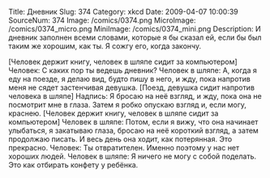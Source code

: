 Title: Дневник 
Slug: 374 
Category: xkcd 
Date: 2009-04-07 10:00:39 
SourceNum: 374 
Image: /comics/0374.png 
MicroImage: /comics/0374_micro.png 
MiniImage: /comics/0374_mini.png 
Description: И дневник заполнен всеми словами, которые я бы сказал ей, если бы был таким же хорошим, как ты. Я сожгу его, когда закончу. 

[Человек держит книгу, человек в шляпе сидит за компьютером]
Человек: С каких пор ты ведешь дневник?
Человек в шляпе: А, когда я еду на поезде, я делаю вид, будто пишу в него, и жду, пока напротив меня не сядет застенчивая девушка.
[Поезд, девушка сидит напротив человека в шляпе]
Надпись: Я бросаю на неё взгляд, и жду, пока она не посмотрит мне в глаза. Затем я робко опускаю взгляд и, если могу, краснею.
[Человек держит книгу, человек в шляпе сидит за компьютером]
Человек в шляпе: Потом, если я вижу, что она начинает улыбаться, я закатываю глаза, бросаю на неё короткий взгляд, а затем продолжаю писать. И весь день она ходит, как потерянная. Это прекрасно.
Человек: Ты отвратителен. Именно поэтому у нас нет хороших людей.
Человек в шляпе: Я ничего не могу с собой поделать. Это как отбирать конфету у ребёнка.